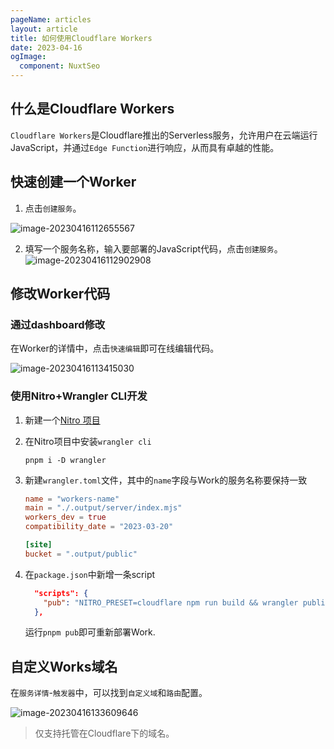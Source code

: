 ```yaml
---
pageName: articles
layout: article
title: 如何使用Cloudflare Workers
date: 2023-04-16
ogImage:
  component: NuxtSeo
---
```


## 什么是Cloudflare Workers
`Cloudflare Workers`是Cloudflare推出的Serverless服务，允许用户在云端运行JavaScript，并通过`Edge Function`进行响应，从而具有卓越的性能。

## 快速创建一个Worker

1. 点击`创建服务`。

![image-20230416112655567](https://cdn.jsdelivr.net/gh/yuyinws/static@master/2023/04/upgit_20230416_1681615639.png)

2. 填写一个服务名称，输入要部署的JavaScript代码，点击`创建服务`。![image-20230416112902908](https://cdn.jsdelivr.net/gh/yuyinws/static@master/2023/04/upgit_20230416_1681615768.png)

## 修改Worker代码

### 通过dashboard修改

在Worker的详情中，点击`快速编辑`即可在线编辑代码。

![image-20230416113415030](https://cdn.jsdelivr.net/gh/yuyinws/static@master/2023/04/upgit_20230416_1681616055.png)

### 使用Nitro+Wrangler CLI开发

1. 新建一个[Nitro 项目](https://nitro.unjs.io/guide/getting-started)

2. 在Nitro项目中安装`wrangler cli`

   ```shell
   pnpm i -D wrangler
   ```

3. 新建`wrangler.toml`文件，其中的`name`字段与Work的服务名称要保持一致

   ```toml
   name = "workers-name"
   main = "./.output/server/index.mjs"
   workers_dev = true
   compatibility_date = "2023-03-20"
   
   [site]
   bucket = ".output/public"
   ```

4. 在`package.json`中新增一条script

   ```json
     "scripts": {
       "pub": "NITRO_PRESET=cloudflare npm run build && wrangler publish"
     },
   ```
   
   运行`pnpm pub`即可重新部署Work.



## 自定义Works域名

在`服务详情`-`触发器`中，可以找到`自定义域`和`路由`配置。

![image-20230416133609646](https://cdn.jsdelivr.net/gh/yuyinws/static@master/2023/04/upgit_20230416_1681633520.png)

> 仅支持托管在Cloudflare下的域名。
